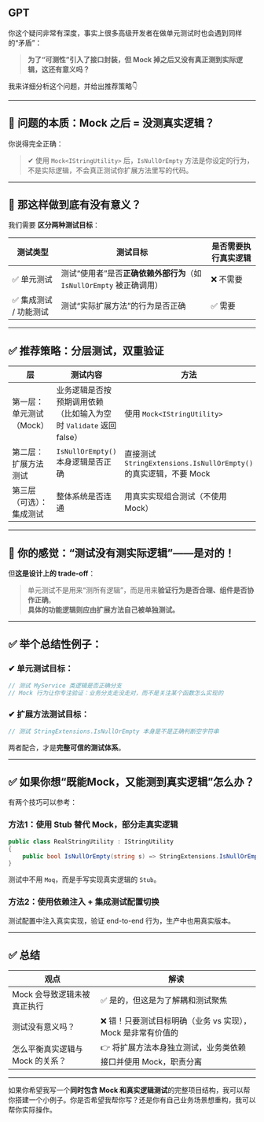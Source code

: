 ## GPT
你这个疑问非常有深度，事实上很多高级开发者在做单元测试时也会遇到同样的“矛盾”：

> **为了“可测性”引入了接口封装，但 Mock 掉之后又没有真正测到实际逻辑，这还有意义吗？**

我来详细分析这个问题，并给出推荐策略👇

---

## 🧠 问题的本质：**Mock 之后 = 没测真实逻辑？**

你说得完全正确：

> ✔ 使用 `Mock<IStringUtility>` 后，`IsNullOrEmpty` 方法是你设定的行为，不是实际逻辑，不会真正测试你扩展方法里写的代码。

---

## 🧩 那这样做到底有没有意义？

我们需要 **区分两种测试目标**：

|测试类型|测试目标|是否需要执行真实逻辑|
|---|---|---|
|✅ 单元测试|测试“使用者”是否**正确依赖外部行为**（如 `IsNullOrEmpty` 被正确调用）|❌ 不需要|
|✅ 集成测试 / 功能测试|测试“实际扩展方法”的行为是否正确|✅ 需要|

---

## ✅ 推荐策略：分层测试，双重验证

|层|测试内容|方法|
|---|---|---|
|第一层：单元测试（Mock）|业务逻辑是否按预期调用依赖（比如输入为空时 `Validate` 返回 false）|使用 `Mock<IStringUtility>`|
|第二层：扩展方法测试|`IsNullOrEmpty()` 本身逻辑是否正确|直接测试 `StringExtensions.IsNullOrEmpty()` 的真实逻辑，不要 Mock|
|第三层（可选）：集成测试|整体系统是否连通|用真实实现组合测试（不使用 Mock）|

---

## 🎯 你的感觉：“测试没有测实际逻辑”——是对的！

但**这是设计上的 trade-off**：

> 单元测试不是用来“测所有逻辑”，而是用来**验证行为是否合理、组件是否协作正确**。  
> **具体的功能逻辑则应由扩展方法自己被单独测试。**

---

## ✅ 举个总结性例子：

### ✔ 单元测试目标：

```csharp
// 测试 MyService 类逻辑是否正确分支
// Mock 行为让你专注验证：业务分支走没走对，而不是关注某个函数怎么实现的
```

### ✔ 扩展方法测试目标：

```csharp
// 测试 StringExtensions.IsNullOrEmpty 本身是不是正确判断空字符串
```

两者配合，才是**完整可信的测试体系**。

---

## ✅ 如果你想“既能Mock，又能测到真实逻辑”怎么办？

有两个技巧可以参考：

### 方法1：使用 **Stub** 替代 Mock，部分走真实逻辑

```csharp
public class RealStringUtility : IStringUtility
{
    public bool IsNullOrEmpty(string s) => StringExtensions.IsNullOrEmpty(s);
}
```

测试中不用 `Moq`，而是手写实现真实逻辑的 `Stub`。

### 方法2：**使用依赖注入 + 集成测试配置切换**

测试配置中注入真实实现，验证 end-to-end 行为，生产中也用真实版本。

---

## ✅ 总结

|观点|解读|
|---|---|
|Mock 会导致逻辑未被真正执行|✅ 是的，但这是为了解耦和测试聚焦|
|测试没有意义吗？|❌ 错！只要测试目标明确（业务 vs 实现），Mock 是非常有价值的|
|怎么平衡真实逻辑与 Mock 的关系？|👉 将扩展方法本身独立测试，业务类依赖接口并使用 Mock，职责分离|

---

如果你希望我写一个**同时包含 Mock 和真实逻辑测试**的完整项目结构，我可以帮你搭建一个小例子。你是否希望我帮你写？还是你有自己业务场景想重构，我可以帮你实际操作。